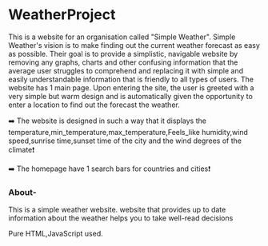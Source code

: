 # WeatherProject
This is a website for an organisation called "Simple Weather". Simple Weather's vision is to make finding out the current weather forecast as easy as possible. Their goal is to provide a simplistic, navigable website by removing any graphs, charts and other confusing information that the average user struggles to comprehend and replacing it with simple and easily understandable information that is friendly to all types of users.
The website has 1 main page. Upon entering the site, the user is greeted with a very simple but warm design and is automatically given the opportunity to enter a location to find out the forecast the weather.

➡️ The website is designed in such a way that it displays the temperature,min_temperature,max_temperature,Feels_like humidity,wind speed,sunrise time,sunset time of the city and the wind degrees of the climate❗


➡️ The homepage have 1 search bars for countries and cities❗
### About-
This is a simple weather website.
website that provides up to date information about the weather helps you to take well-read decisions

Pure HTML,JavaScript used.
